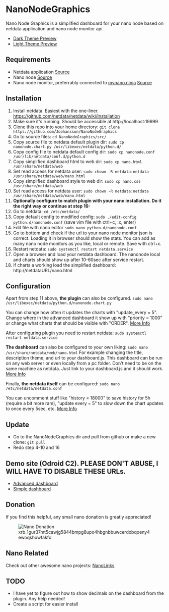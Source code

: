 # NanoNodeGraphics
Nano Node Graphics is a simplified dashboard for your nano node based on netdata application and nano node monitor api.

* [Dark Theme Preview](https://i.imgur.com/2k5Qska.jpg)
* [Light Theme Preview](https://i.imgur.com/TPUdbLd.jpg)

## Requirements
* Netdata application [Source](https://github.com/netdata/netdata)
* Nano node [Source](https://github.com/nanocurrency/raiblocks/releases)
* Nano node monitor, preferrably connected to [mynano.ninja](https://mynano.ninja/) [Source](https://github.com/NanoTools/nanoNodeMonitor)

## Installation
1. Install netdata. Easiest with the one-liner. https://github.com/netdata/netdata/wiki/Installation
2. Make sure it's running. Should be accessible at http://localhost:19999
3. Clone this repo into your home directory: `git clone https://github.com/Joohansson/NanoNodeGraphics`
4. Go to source files: `cd NanoNodeGraphics/src/`
5. Copy source file to netdata default plugin dir: `sudo cp nanonode.chart.py /usr/libexec/netdata/python.d/`
6. Copy config file to netdata default config dir: `sudo cp nanonode.conf /usr/lib/netdata/conf.d/python.d`
7. Copy simplified dashboard html to web dir: `sudo cp nano.html /usr/share/netdata/web`
8. Set read access for netdata user: `sudo chown -R netdata:netdata /usr/share/netdata/web/nano.html`
9. Copy simplified dashboard style to web dir: `sudo cp nano.css /usr/share/netdata/web`
10. Set read access for netdata user: `sudo chown -R netdata:netdata /usr/share/netdata/web/nano.html`
11. **Optionally configure to match plugin with your nano installation. Do it the right way or continue at step 16:**
12. Go to netdata: `cd /etc/netdata/`
13. Copy default config to modified config: `sudo ./edit-config python.d/nanonode.conf` (save vim file with ctrl+c, :x, enter)
14. Edit file with nano editor `sudo nano python.d/nanonode.conf`
15. Go to bottom and check if the url to your nano node monitor json is correct. Loading it in browser should show the stats. You can add as many nano node monitors as you like, local or remote. Save with ctrl+x.
16. Restart netdata: `sudo systemctl restart netdata.service`
17. Open a browser and load your netdata dashboard. The nanonode local and charts should show up after 10-60sec after service restart.
18. If charts a working load the simplified dashboard: http://netdataURL/nano.html

## Configuration
Apart from step 11 above, **the plugin** can also be configured. `sudo nano /usr/libexec/netdata/python.d/nanonode.chart.py`

You can change how often it updates the charts with "update_every = 5". Change where in the advanced dashboard it show up with "priority = 1000" or change what charts that should be visible with "ORDER". [More Info](https://github.com/netdata/netdata/tree/master/collectors/plugins.d)

After configuring plugin you need to restart netdata: `sudo systemctl restart netdata.service`

**The dashboard** can also be configured to your own liking: `sudo nano /usr/share/netdata/web/nano.html`
For example changing the title, description theme, and url to your dashboard.js. This dashboard can be run on any web server or even locally from a pc folder. Don't need to be on the same machine as netdata. Just link to your dashboard.js and it should work. [More Info](https://github.com/netdata/netdata/wiki/Custom-Dashboards)

Finally, **the netdata itself** can be configured: `sudo nano /etc/netdata/netdata.conf`

You can uncomment stuff like "history = 18000" to save history for 5h (require a bit more ram), "update every = 5" to slow down the chart updates to once every 5sec, etc. [More Info](https://github.com/netdata/netdata/wiki/Configuration)

## Update
* Go to the NanoNodeGraphics dir and pull from github or make a new clone: `git pull`
* Redo step 4-10 and 16

## Demo site (Odroid C2). PLEASE DON'T ABUSE, I WILL HAVE TO DISABLE THESE URLs.
* [Advanced dashboard](http://node.nanolinks.info:8080)
* [Simple dashboard](http://node.nanolinks.info:8080/nano.html)

## Donation
If you find this helpful, any small nano donation is greatly appreciated!
<figure>
	<img id="qrImage" src="https://raw.githubusercontent.com/Joohansson/nanolinks/master/src/qr_new.png" alt="Nano Donation" />
	<figcaption class="subtext">xrb_1gur37mt5cawjg5844bmpg8upo4hbgnbbuwcerdobqoeny4ewoqshowfakfo</figcaption>
</figure>

## Nano Related
Check out other awesome nano projects: [NanoLinks](https://nanolinks.info)

## TODO
* I have yet to figure out how to show decimals on the dashboard from the plugin. Any help needed!
* Create a script for easier install
